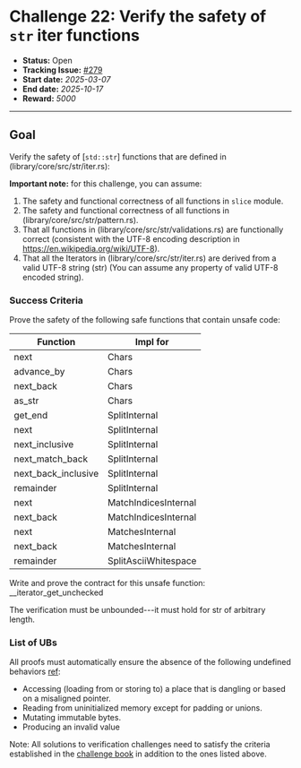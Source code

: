 # Challenge 22: Verify the safety of `str` iter functions

- **Status:** Open
- **Tracking Issue:** [#279](https://github.com/model-checking/verify-rust-std/issues/279)
- **Start date:** *2025-03-07*
- **End date:** *2025-10-17*
- **Reward:** *5000*

-------------------


## Goal

Verify the safety of [`std::str`] functions that are defined in (library/core/src/str/iter.rs):

**Important note:** for this challenge, you can assume: 
1. The safety and functional correctness of all functions in `slice` module. 
2. The safety and functional correctness of all functions in (library/core/src/str/pattern.rs).
3. That all functions in (library/core/src/str/validations.rs) are functionally correct (consistent with the UTF-8 encoding description in https://en.wikipedia.org/wiki/UTF-8). 
4. That all the Iterators in (library/core/src/str/iter.rs) are derived from a valid UTF-8 string (str) (You can assume any property of valid UTF-8 encoded string).


### Success Criteria

Prove the safety of the following safe functions that contain unsafe code:


| Function | Impl for |
|---------| ---------|
|next| Chars|
|advance_by| Chars|
|next_back| Chars|
|as_str| Chars|
|get_end| SplitInternal|
|next| SplitInternal|
|next_inclusive| SplitInternal|
|next_match_back| SplitInternal|
|next_back_inclusive| SplitInternal|
|remainder| SplitInternal|
|next| MatchIndicesInternal|
|next_back| MatchIndicesInternal|
|next| MatchesInternal|
|next_back| MatchesInternal|
|remainder| SplitAsciiWhitespace|

Write and prove the contract for this unsafe function: __iterator_get_unchecked

The verification must be unbounded---it must hold for str of arbitrary length.


### List of UBs

All proofs must automatically ensure the absence of the following undefined behaviors [ref](https://github.com/rust-lang/reference/blob/142b2ed77d33f37a9973772bd95e6144ed9dce43/src/behavior-considered-undefined.md):

* Accessing (loading from or storing to) a place that is dangling or based on a misaligned pointer.
* Reading from uninitialized memory except for padding or unions.
* Mutating immutable bytes.
* Producing an invalid value


Note: All solutions to verification challenges need to satisfy the criteria established in the [challenge book](../general-rules.md)
in addition to the ones listed above.

